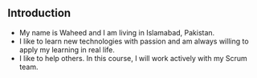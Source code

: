 ## Introduction
- My name is Waheed and I am living in Islamabad, Pakistan.
- I like to learn new technologies with passion and am always willing to apply my learning in real life.
- I like to help others. In this course, I will work actively with my Scrum team.